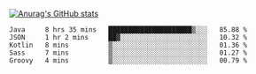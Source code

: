 [![Anurag's GitHub stats](https://github-readme-stats.vercel.app/api?username=sebasphere&count_private=true&theme=tokyonight)](https://github.com/anuraghazra/github-readme-stats)

<!--START_SECTION:waka-->
```text
Java     8 hrs 35 mins   █████████████████████▒░░░   85.88 % 
JSON     1 hr 2 mins     ██▓░░░░░░░░░░░░░░░░░░░░░░   10.32 % 
Kotlin   8 mins          ▒░░░░░░░░░░░░░░░░░░░░░░░░   01.36 % 
Sass     7 mins          ▒░░░░░░░░░░░░░░░░░░░░░░░░   01.27 % 
Groovy   4 mins          ▒░░░░░░░░░░░░░░░░░░░░░░░░   00.79 % 
```
<!--END_SECTION:waka-->
